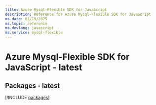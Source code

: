 ```yaml
---
title: Azure Mysql-Flexible SDK for JavaScript
description: Reference for Azure Mysql-Flexible SDK for JavaScript
ms.date: 02/19/2025
ms.topic: reference
ms.devlang: javascript
ms.service: mysql-flexible
---
```

# Azure Mysql-Flexible SDK for JavaScript - latest
## Packages - latest
[!INCLUDE [packages](mysql-flexible-index.md)]